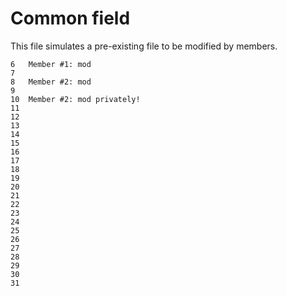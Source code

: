 Common field
===

This file simulates a pre-existing file to be modified by members.
```
6   Member #1: mod
7
8   Member #2: mod
9
10  Member #2: mod privately!
11
12
13
14
15
16
17
18
19
20
21
22
23
24
25
26
27
28
29
30
31
```
